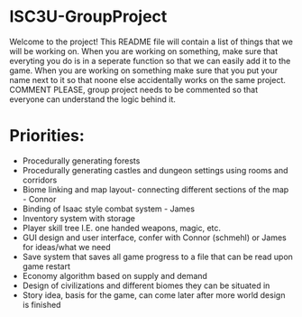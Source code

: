 # ISC3U-GroupProject
Welcome to the project! This README file will contain a list of things that we will be working on. When you are working on something, make sure that everyting you do is in a seperate function so that we can easily add it to the game. When you are working on something make sure that you put your name next to it so that noone else accidentally works on the same project. COMMENT PLEASE, group project needs to be commented so that everyone can understand the logic behind it.

# Priorities:
- Procedurally generating forests
- Procedurally generating castles and dungeon settings using rooms and corridors
- Biome linking and map layout- connecting different sections of the map - Connor
- Binding of Isaac style combat system - James
- Inventory system with storage
- Player skill tree I.E. one handed weapons, magic, etc.
- GUI design and user interface, confer with Connor (schmehl) or James for ideas/what we need
- Save system that saves all game progress to a file that can be read upon game restart 
- Economy algorithm based on supply and demand
- Design of civilizations and different biomes they can be situated in
- Story idea, basis for the game, can come later after more world design is finished

